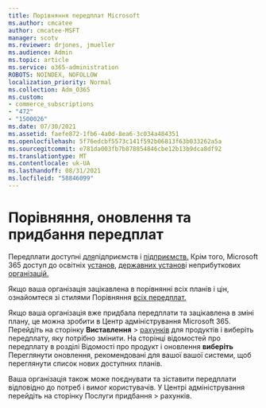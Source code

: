 ```yaml
---
title: Порівняння передплат Microsoft
ms.author: cmcatee
author: cmcatee-MSFT
manager: scotv
ms.reviewer: drjones, jmueller
ms.audience: Admin
ms.topic: article
ms.service: o365-administration
ROBOTS: NOINDEX, NOFOLLOW
localization_priority: Normal
ms.collection: Adm_O365
ms.custom:
- commerce_subscriptions
- "472"
- "1500026"
ms.date: 07/30/2021
ms.assetid: faefe872-1fb6-4a0d-8ea6-3c034a484351
ms.openlocfilehash: 5f76edcbf5573c141f592b06813f63b033262a5a
ms.sourcegitcommit: e781da003fb7b878854846cbe12b13b9dca8df92
ms.translationtype: MT
ms.contentlocale: uk-UA
ms.lasthandoff: 08/31/2021
ms.locfileid: "58846099"
---
```

# <a name="compare-upgrade-or-purchase-subscriptions"></a>Порівняння, оновлення та придбання передплат
  
Передплати доступні [для](https://www.microsoft.com/microsoft-365/business/compare-all-microsoft-365-business-products?tab=2&rtc=1)підприємств і [підприємств.](https://www.microsoft.com/microsoft-365/enterprise/compare-office-365-plans?rtc=1) Крім того, Microsoft 365 доступ до освітніх [установ,](https://www.microsoft.com/microsoft-365/academic/compare-office-365-education-plans?rtc=1&activetab=tab%3aprimaryr1) [державних установ](https://www.microsoft.com/microsoft-365/government/compare-office-365-government-plans?rtc=1)і неприбуткових [організацій.](https://www.microsoft.com/microsoft-365/nonprofit/office-365-nonprofit-plans-and-pricing?&rtc=1&activetab=tab%3aprimaryr1)
  
Якщо ваша організація зацікавлена в порівнянні всіх планів і цін, ознайомтеся зі стилями Порівняння [всіх передплат.](https://www.microsoft.com/microsoft-365/enterprise/compare-office-365-plans?rtc=1)
  
Якщо ваша організація вже придбала передплати та зацікавлена в зміні плану, це можна зробити в Центр адміністрування Microsoft 365. Перейдіть на сторінку **Виставлення** \> [рахунків](https://go.microsoft.com/fwlink/p/?linkid=842054) для продуктів і виберіть передплату, яку потрібно змінити. На сторінці відомостей про передплату в розділі  Відомості про продукт і оновлення **виберіть** Переглянути оновлення, рекомендовані для вашої вашої системи, щоб переглянути список нових доступних планів.
  
Ваша організація також може поєднувати та зіставити передплати відповідно до потреб і вимог користувачів. У Центрі адміністрування перейдіть  на сторінку Послуги придбання \> [](https://go.microsoft.com/fwlink/p/?linkid=868433) рахунків. 